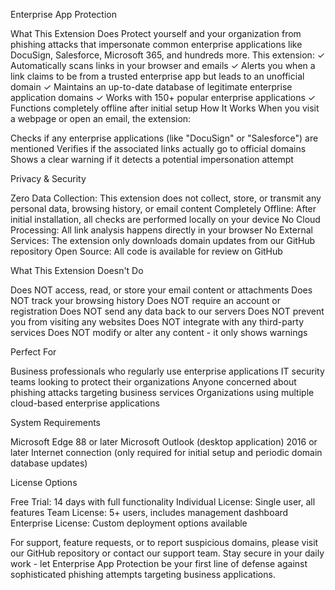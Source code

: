 Enterprise App Protection

What This Extension Does
Protect yourself and your organization from phishing attacks that impersonate common enterprise applications like DocuSign, Salesforce, Microsoft 365, and hundreds more. This extension:
✓ Automatically scans links in your browser and emails
✓ Alerts you when a link claims to be from a trusted enterprise app but leads to an unofficial domain
✓ Maintains an up-to-date database of legitimate enterprise application domains
✓ Works with 150+ popular enterprise applications
✓ Functions completely offline after initial setup
How It Works
When you visit a webpage or open an email, the extension:

Checks if any enterprise applications (like "DocuSign" or "Salesforce") are mentioned
Verifies if the associated links actually go to official domains
Shows a clear warning if it detects a potential impersonation attempt

Privacy & Security

Zero Data Collection: This extension does not collect, store, or transmit any personal data, browsing history, or email content
Completely Offline: After initial installation, all checks are performed locally on your device
No Cloud Processing: All link analysis happens directly in your browser
No External Services: The extension only downloads domain updates from our GitHub repository
Open Source: All code is available for review on GitHub

What This Extension Doesn't Do

Does NOT access, read, or store your email content or attachments
Does NOT track your browsing history
Does NOT require an account or registration
Does NOT send any data back to our servers
Does NOT prevent you from visiting any websites
Does NOT integrate with any third-party services
Does NOT modify or alter any content - it only shows warnings

Perfect For

Business professionals who regularly use enterprise applications
IT security teams looking to protect their organizations
Anyone concerned about phishing attacks targeting business services
Organizations using multiple cloud-based enterprise applications

System Requirements

Microsoft Edge 88 or later
Microsoft Outlook (desktop application) 2016 or later
Internet connection (only required for initial setup and periodic domain database updates)

License Options

Free Trial: 14 days with full functionality
Individual License: Single user, all features
Team License: 5+ users, includes management dashboard
Enterprise License: Custom deployment options available

For support, feature requests, or to report suspicious domains, please visit our GitHub repository or contact our support team.
Stay secure in your daily work - let Enterprise App Protection be your first line of defense against sophisticated phishing attempts targeting business applications.
